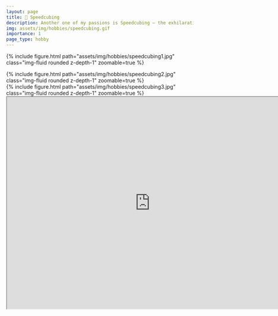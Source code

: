 ```yaml
---
layout: page
title: 🧊 Speedcubing
description: Another one of my passions is Speedcubing — the exhilarating sport of solving a Rubik's Cube as quickly as possible.
img: assets/img/hobbies/speedcubing.gif
importance: 1
page_type: hobby
---
```


{% include figure.html path="assets/img/hobbies/speedcubing1.jpg" class="img-fluid rounded z-depth-1" zoomable=true %}
<div class="row mt-3">
    <div class="col-sm mt-3 mt-md-0">
        {% include figure.html path="assets/img/hobbies/speedcubing2.jpg" class="img-fluid rounded z-depth-1" zoomable=true %}
    </div>
    <div class="col-sm mt-3 mt-md-0">
        {% include figure.html path="assets/img/hobbies/speedcubing3.jpg" class="img-fluid rounded z-depth-1" zoomable=true %}
    </div>
</div>
<iframe width="770" height="570.32" src="https://www.youtube.com/embed/bEc4CI63Puo"></iframe>
